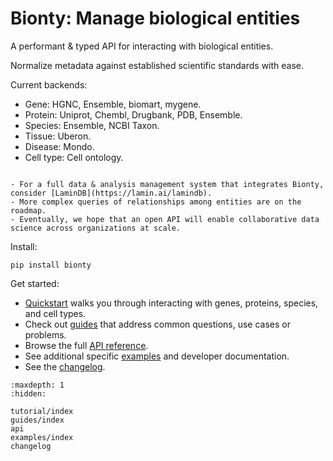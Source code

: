 # Bionty: Manage biological entities

A performant & typed API for interacting with biological entities.

Normalize metadata against established scientific standards with ease.

Current backends:

- Gene: HGNC, Ensemble, biomart, mygene.
- Protein: Uniprot, Chembl, Drugbank, PDB, Ensemble.
- Species: Ensemble, NCBI Taxon.
- Tissue: Uberon.
- Disease: Mondo.
- Cell type: Cell ontology.

```{Note}

- For a full data & analysis management system that integrates Bionty, consider [LaminDB](https://lamin.ai/lamindb).
- More complex queries of relationships among entities are on the roadmap.
- Eventually, we hope that an open API will enable collaborative data science across organizations at scale.
```

Install:

```
pip install bionty
```

Get started:

- [Quickstart](tutorial/quickstart) walks you through interacting with genes, proteins, species, and cell types.
- Check out [guides](guides/index) that address common questions, use cases or problems.
- Browse the full [API reference](api).
- See additional specific [examples](examples/index) and developer documentation.
- See the [changelog](changelog).

```{toctree}
:maxdepth: 1
:hidden:

tutorial/index
guides/index
api
examples/index
changelog
```
